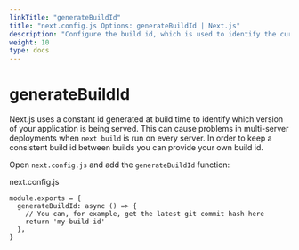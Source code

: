 ```yaml
---
linkTitle: "generateBuildId"
title: "next.config.js Options: generateBuildId | Next.js"
description: "Configure the build id, which is used to identify the current build in which your application is being served."
weight: 10
type: docs
---
```


# generateBuildId

Next.js uses a constant id generated at build time to identify which version of your application is being served. This can cause problems in multi-server deployments when `next build` is run on every server. In order to keep a consistent build id between builds you can provide your own build id.

Open `next.config.js` and add the `generateBuildId` function:


next.config.js
```
module.exports = {
  generateBuildId: async () => {
    // You can, for example, get the latest git commit hash here
    return 'my-build-id'
  },
}
```
